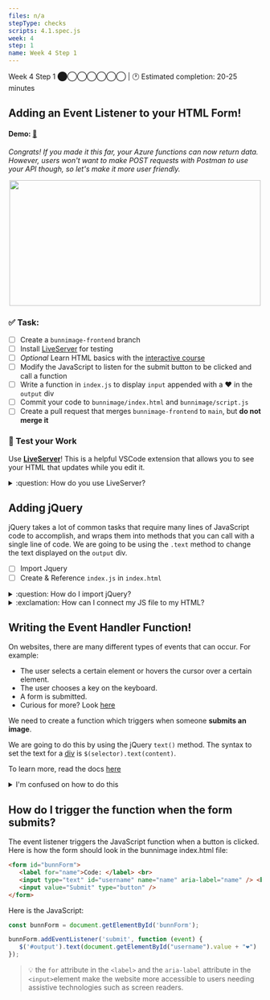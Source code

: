 ```yaml
---
files: n/a
stepType: checks
scripts: 4.1.spec.js
week: 4
step: 1
name: Week 4 Step 1
---
```

Week 4 Step 1 ⬤◯◯◯◯◯◯ | 🕐 Estimated completion: 20-25 minutes

## Adding an Event Listener to your HTML Form!
#### Demo: [🐰](https://week4step1.emilychen10.repl.co/)
*Congrats! If you made it this far, your Azure functions can now return data. However, users won't want to make POST requests with Postman to use your API though, so let's make it more user friendly.*

<p align="center">
   <img src="https://user-images.githubusercontent.com/69332964/121591478-8b903e00-ca07-11eb-87a3-e5c04d23086d.png" width="500" height="250" />
</p>

### ✅  Task:
- [ ]  Create a `bunnimage-frontend` branch 
- [ ]  Install [LiveServer](https://marketplace.visualstudio.com/items?itemName=ritwickdey.LiveServer) for testing
- [ ]  *Optional* Learn HTML basics with the [interactive course](https://lab.github.com/githubtraining/introduction-to-html)
- [ ]  Modify the JavaScript to listen for the submit button to be clicked and call a function
- [ ]  Write a function in `index.js` to display `input` appended with a ❤️ in the `output` div
- [ ] Commit your code to `bunnimage/index.html` and `bunnimage/script.js`
- [ ] Create a pull request that merges `bunnimage-frontend` to `main`, but **do not merge it**

### 🚧 Test your Work
Use **[LiveServer](https://marketplace.visualstudio.com/items?itemName=ritwickdey.LiveServer)**! This is a helpful VSCode extension that allows you to see your HTML that updates while you edit it.

<details>
<summary>:question: How do you use LiveServer? </summary>
<br>

![image](https://user-images.githubusercontent.com/69332964/99007366-0fd21f80-2512-11eb-9af9-311d89098c0b.png)
* To start a local server, click `Go live` at the bottom right of the screen, as shown in the image.
    * Make sure that you have the entire repo open on VS Code and not just the individual files.
    * If this is your first time installing LiveServer, you might need to close/quit VS Code and reopen it.
* Test it out, and see what your HTML page looks like! *It's OK if it's boring, so feel free to style it with CSS!*

</details>

## Adding jQuery
jQuery takes a lot of common tasks that require many lines of JavaScript code to accomplish, and wraps them into methods that you can call with a single line of code. We are going to be using the `.text` method to change the text displayed on the `output` div. 

- [ ] Import Jquery 
- [ ] Create & Reference `index.js` in `index.html`

<details>
<summary>:question: How do I import jQuery?</summary>

Put it **at the very end of the HTML page outside of all the tags!**
```html
    <script src="https://ajax.googleapis.com/ajax/libs/jquery/1.11.3/jquery.min.js"></script>
    <script>window.jQuery || document.write('<script src="../../assets/js/vendor/jquery.min.js"><\/script>')</script>
     
    <script src="index.js" type="text/javascript"></script>
```

</details>

<details>
<summary>:exclamation: How can I connect my JS file to my HTML?</summary>
  </br>

Great question! All we have to do is reference it just like we did with the jQuery.
```html
<head>
...
   <script src="index.js" type="text/javascript"></script>
</head>
```
> Place this directly under your jQuery reference.
</details>

## Writing the Event Handler Function!
On websites, there are many different types of events that can occur. For example:
- The user selects a certain element or hovers the cursor over a certain element.
- The user chooses a key on the keyboard.
- A form is submitted.
- Curious for more? Look [here](https://www.w3schools.com/js/js_events.asp)

We need to create a function which triggers when someone **submits an image**.

We are going to do this by using the jQuery `text()` method. The syntax to set the text for a [div](https://www.w3schools.com/tags/tag_div.ASP) is `$(selector).text(content)`. 

To learn more, read the docs [here](https://www.w3schools.com/jquery/html_text.asp)


<details>
<summary>I'm confused on how to do this</summary>

- The selector should be `#output`, or the name of the div with a # in front.

- The content should be `document.getElementById("username").value + "❤️"`

> :bulb: We are retrieving the value of the "name" text box with this code!

`$('#output').text(document.getElementById("username").value + "❤️")`

</details>

## How do I trigger the function when the form submits?

The event listener triggers the JavaScript function when a button is clicked.
Here is how the form should look in the bunnimage index.html file:

```html
<form id="bunnForm">
   <label for="name">Code: </label> <br>
   <input type="text" id="username" name="name" aria-label="name" /> <br>
   <input value="Submit" type="button" />
</form>
```

Here is the JavaScript:

```JavaScript
const bunnForm = document.getElementById('bunnForm');

bunnForm.addEventListener('submit', function (event) {
   $('#output').text(document.getElementById("username").value + "❤️")
});
```
> 💡 the `for` attribute in the `<label>` and the `aria-label` attribute in the `<input>`element make the website more accessible to users needing assistive technologies such as screen readers. 
